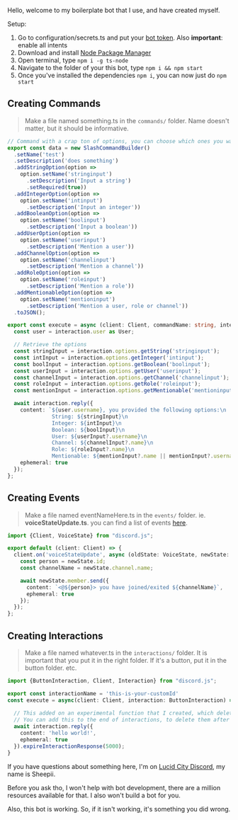 Hello, welcome to my boilerplate bot that I use, and have created myself.

Setup:
1. Go to configuration/secrets.ts and put your [bot token](https://discord.com/developers/applications/). Also **important**: enable all intents
2. Download and install [Node Package Manager](https://nodejs.org/en/download)
3. Open terminal, type `npm i -g ts-node`
4. Navigate to the folder of your this bot, type `npm i && npm start`
5. Once you've installed the dependencies `npm i`, you can now just do `npm start`

## Creating Commands
> Make a file named something.ts in the `commands/` folder. Name doesn't matter, but it should be informative.
```typescript
// Command with a crap ton of options, you can choose which ones you want. 
export const data = new SlashCommandBuilder()
  .setName('test')
  .setDescription('does something')
  .addStringOption(option =>
    option.setName('stringinput')
      .setDescription('Input a string')
      .setRequired(true))
  .addIntegerOption(option =>
    option.setName('intinput')
      .setDescription('Input an integer'))
  .addBooleanOption(option =>
    option.setName('boolinput')
      .setDescription('Input a boolean'))
  .addUserOption(option =>
    option.setName('userinput')
      .setDescription('Mention a user'))
  .addChannelOption(option =>
    option.setName('channelinput')
      .setDescription('Mention a channel'))
  .addRoleOption(option =>
    option.setName('roleinput')
      .setDescription('Mention a role'))
  .addMentionableOption(option =>
    option.setName('mentioninput')
      .setDescription('Mention a user, role or channel'))
  .toJSON();

export const execute = async (client: Client, commandName: string, interaction: CommandInteraction | any) => {
  const user = interaction.user as User;

  // Retrieve the options
  const stringInput = interaction.options.getString('stringinput');
  const intInput = interaction.options.getInteger('intinput');
  const boolInput = interaction.options.getBoolean('boolinput');
  const userInput = interaction.options.getUser('userinput');
  const channelInput = interaction.options.getChannel('channelinput');
  const roleInput = interaction.options.getRole('roleinput');
  const mentionInput = interaction.options.getMentionable('mentioninput');

  await interaction.reply({
    content: `${user.username}, you provided the following options:\n
              String: ${stringInput}\n
              Integer: ${intInput}\n
              Boolean: ${boolInput}\n
              User: ${userInput?.username}\n
              Channel: ${channelInput?.name}\n
              Role: ${roleInput?.name}\n
              Mentionable: ${mentionInput?.name || mentionInput?.username}`,
    ephemeral: true
  });
};
```

## Creating Events
> Make a file named eventNameHere.ts in the `events/` folder. ie. **voiceStateUpdate.ts**. you can find a list of events [here](https://old.discordjs.dev/#/docs/discord.js/v13/typedef/Events). 
```typescript
import {Client, VoiceState} from "discord.js";

export default (client: Client) => {
  client.on('voiceStateUpdate', async (oldState: VoiceState, newState: VoiceState) => {
    const person = newState.id;
    const channelName = newState.channel.name;

    await newState.member.send({
      content: `<@${person}> you have joined/exited ${channelName}`,
      ephemeral: true
    });
  });
};
```

## Creating Interactions
> Make a file named whatever.ts in the `interactions/` folder. It is important that you put it in the right folder. If it's a button, put it in the button folder. etc.  
```typescript
import {ButtonInteraction, Client, Interaction} from "discord.js";

export const interactionName = 'this-is-your-customId'
const execute = async(client: Client, interaction: ButtonInteraction) => {
  
  // This added on an experimental function that I created, which deletes the message after 5000ms (5 seconds). 
  // You can add this to the end of interactions, to delete them after some time. 
  await interaction.reply({
    content: 'hello world!',
    ephemeral: true
  }).expireInteractionResponse(5000);
}

```

If you have questions about something here, I'm on [Lucid City Discord](https://discord.gg/lucidcity), my name is Sheepii.

Before you ask tho, I won't help with bot development, there are a million resources available for that. I also won't build a bot for you.

Also, this bot is working. So, if it isn't working, it's something you did wrong. 


